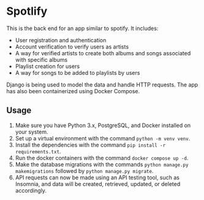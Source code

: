 # Spotlify

This is the back end for an app similar to spotify. It includes:
* User registration and authentication
* Account verification to verify users as artists
* A way for verified artists to create both albums and songs associated with specific albums
* Playlist creation for users
* A way for songs to be added to playlists by users

Django is being used to model the data and handle HTTP requests. The app has also been containerized using Docker Compose.

## Usage

1. Make sure you have Python 3.x, PostgreSQL, and Docker installed on your system.
2. Set up a virtual environment with the command `python -m venv venv`.
3. Install the dependencies with the command `pip install -r requirements.txt`.
4. Run the docker containers with the command `docker compose up -d`.
5. Make the database migrations with the commands `python manage.py makemigrations` followed by `python manage.py migrate`.
6. API requests can now be made using an API testing tool, such as Insomnia, and data will be created, retrieved, updated, or deleted accordingly.
